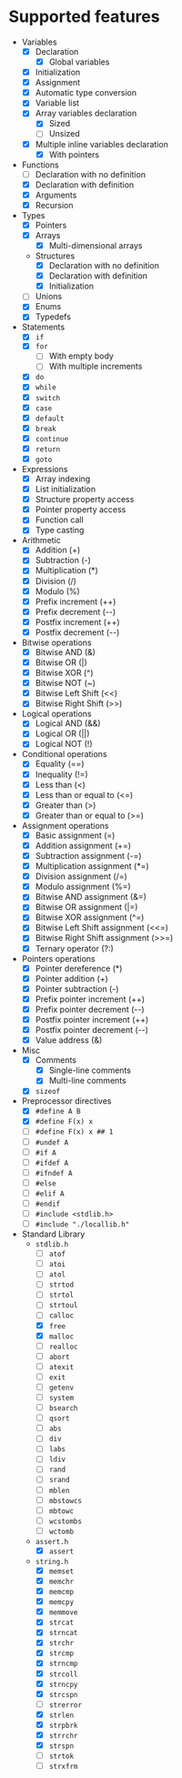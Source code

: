 # Supported features

- Variables
  - [x] Declaration
    - [x] Global variables
  - [x] Initialization
  - [x] Assignment
  - [x] Automatic type conversion
  - [x] Variable list
  - [x] Array variables declaration
    - [x] Sized
    - [ ] Unsized
  - [x] Multiple inline variables declaration
    - [x] With pointers
- Functions
  - [ ] Declaration with no definition
  - [x] Declaration with definition
  - [x] Arguments
  - [x] Recursion
- Types
  - [x] Pointers
  - [x] Arrays
    - [x] Multi-dimensional arrays
  - Structures
    - [x] Declaration with no definition
    - [x] Declaration with definition
    - [x] Initialization
  - [ ] Unions
  - [x] Enums
  - [x] Typedefs
- Statements
  - [x] `if`
  - [x] `for`
    - [ ] With empty body
    - [ ] With multiple increments
  - [x] `do`
  - [x] `while`
  - [x] `switch`
  - [x] `case`
  - [x] `default`
  - [x] `break`
  - [x] `continue`
  - [x] `return`
  - [x] `goto`
- Expressions
  - [x] Array indexing
  - [x] List initialization
  - [x] Structure property access
  - [x] Pointer property access
  - [x] Function call
  - [x] Type casting
- Arithmetic
  - [x] Addition (+)
  - [x] Subtraction (-)
  - [x] Multiplication (\*)
  - [x] Division (/)
  - [x] Modulo (%)
  - [x] Prefix increment (++)
  - [x] Prefix decrement (--)
  - [x] Postfix increment (++)
  - [x] Postfix decrement (--)
- Bitwise operations
  - [x] Bitwise AND (&)
  - [x] Bitwise OR (|)
  - [x] Bitwise XOR (^)
  - [x] Bitwise NOT (~)
  - [x] Bitwise Left Shift (<<)
  - [x] Bitwise Right Shift (>>)
- Logical operations
  - [x] Logical AND (&&)
  - [x] Logical OR (||)
  - [x] Logical NOT (!)
- Conditional operations
  - [x] Equality (==)
  - [x] Inequality (!=)
  - [x] Less than (<)
  - [x] Less than or equal to (<=)
  - [x] Greater than (>)
  - [x] Greater than or equal to (>=)
- Assignment operations
  - [x] Basic assignment (=)
  - [x] Addition assignment (+=)
  - [x] Subtraction assignment (-=)
  - [x] Multiplication assignment (\*=)
  - [x] Division assignment (/=)
  - [x] Modulo assignment (%=)
  - [x] Bitwise AND assignment (&=)
  - [x] Bitwise OR assignment (|=)
  - [x] Bitwise XOR assignment (^=)
  - [x] Bitwise Left Shift assignment (<<=)
  - [x] Bitwise Right Shift assignment (>>=)
  - [x] Ternary operator (?:)
- Pointers operations
  - [x] Pointer dereference (\*)
  - [x] Pointer addition (+)
  - [x] Pointer subtraction (-)
  - [x] Prefix pointer increment (++)
  - [x] Prefix pointer decrement (--)
  - [x] Postfix pointer increment (++)
  - [x] Postfix pointer decrement (--)
  - [x] Value address (&)
- Misc
  - [x] Comments
    - [x] Single-line comments
    - [x] Multi-line comments
  - [x] `sizeof`
- Preprocessor directives
  - [x] `#define A B`
  - [x] `#define F(x) x`
  - [ ] `#define F(x) x ## 1`
  - [ ] `#undef A`
  - [ ] `#if A`
  - [ ] `#ifdef A`
  - [ ] `#ifndef A`
  - [ ] `#else`
  - [ ] `#elif A`
  - [ ] `#endif`
  - [ ] `#include <stdlib.h>`
  - [ ] `#include "./locallib.h"`
- Standard Library
  - `stdlib.h`
    - [ ] `atof`
    - [ ] `atoi`
    - [ ] `atol`
    - [ ] `strtod`
    - [ ] `strtol`
    - [ ] `strtoul`
    - [ ] `calloc`
    - [x] `free`
    - [x] `malloc`
    - [ ] `realloc`
    - [ ] `abort`
    - [ ] `atexit`
    - [ ] `exit`
    - [ ] `getenv`
    - [ ] `system`
    - [ ] `bsearch`
    - [ ] `qsort`
    - [ ] `abs`
    - [ ] `div`
    - [ ] `labs`
    - [ ] `ldiv`
    - [ ] `rand`
    - [ ] `srand`
    - [ ] `mblen`
    - [ ] `mbstowcs`
    - [ ] `mbtowc`
    - [ ] `wcstombs`
    - [ ] `wctomb`
  - `assert.h`
    - [x] `assert`
  - `string.h`
    - [x] `memset`
    - [x] `memchr`
    - [x] `memcmp`
    - [x] `memcpy`
    - [x] `memmove`
    - [x] `strcat`
    - [x] `strncat`
    - [x] `strchr`
    - [x] `strcmp`
    - [x] `strncmp`
    - [x] `strcoll`
    - [x] `strncpy`
    - [x] `strcspn`
    - [ ] `strerror`
    - [x] `strlen`
    - [x] `strpbrk`
    - [x] `strrchr`
    - [x] `strspn`
    - [ ] `strtok`
    - [ ] `strxfrm`
